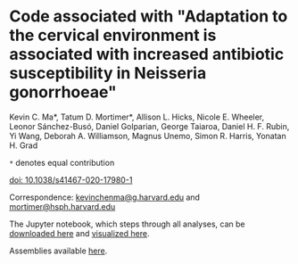 # Code associated with "Adaptation to the cervical environment is associated with increased antibiotic susceptibility in Neisseria gonorrhoeae"

Kevin C. Ma*, Tatum D. Mortimer*, Allison L. Hicks, Nicole E. Wheeler, Leonor Sánchez-Busó, Daniel Golparian, George Taiaroa, Daniel H. F. Rubin, Yi Wang, Deborah A. Williamson, Magnus Unemo, Simon R. Harris, Yonatan H. Grad

`*` denotes equal contribution

[doi: 10.1038/s41467-020-17980-1](https://www.nature.com/articles/s41467-020-17980-1.pdf)

Correspondence: kevinchenma@g.harvard.edu and mortimer@hsph.harvard.edu

The Jupyter notebook, which steps through all analyses, can be [downloaded here](https://github.com/gradlab/mtrC-GWAS/blob/master/mtrC-GWAS-notebook.ipynb) and [visualized here](https://nbviewer.jupyter.org/github/gradlab/mtrC-GWAS/blob/master/mtrC-GWAS-notebook.ipynb).

Assemblies available [here](https://hu-my.sharepoint.com/:u:/g/personal/mortimer_hsph_harvard_edu/ER3MQCJsQQBNhmQCsqXWw8kB0FZywn1GVROc4SGZtXLSWg?e=szJIWb).

